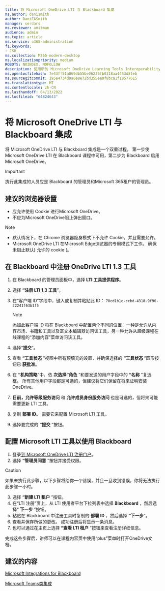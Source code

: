 ```yaml
---
title: 将 Microsoft OneDrive LTI 与 Blackboard 集成
ms.author: danismith
author: DaniEASmith
manager: serdars
ms.reviewer: amitman
audience: admin
ms.topic: article
ms.service: o365-administration
f1.keywords:
- CSH
ms.collection: M365-modern-desktop
ms.localizationpriority: medium
ROBOTS: NOINDEX, NOFOLLOW
description: 使用新的 Microsoft OneDrive Learning Tools Interoperability for Blackboard 创建和分级分配、生成和策划课程内容，以及实时协作处理文件。
ms.openlocfilehash: 7e43ff51a069db55be06236fb0318aa4453d8feb
ms.sourcegitcommit: 195e4734d9a6e8e72bd355ee9f8bca1f18577615
ms.translationtype: MT
ms.contentlocale: zh-CN
ms.lasthandoff: 04/13/2022
ms.locfileid: "64824643"
---
```

# <a name="integrate-microsoft-onedrive-lti-with-blackboard"></a>将 Microsoft OneDrive LTI 与 Blackboard 集成

将 Microsoft OneDrive LTI 与 Blackboard 集成是一个双重过程。 第一步使Microsoft OneDrive LTI 在 Blackboard 课程中可用，第二步为 Blackboard 启用Microsoft OneDrive。

> [!IMPORTANT]
> 执行此集成的人员应是 Blackboard 的管理员和Microsoft 365租户的管理员。

## <a name="recommended-browser-settings"></a>建议的浏览器设置

- 应允许使用 Cookie 进行Microsoft OneDrive。
- 不应为Microsoft OneDrive阻止弹出窗口。

> [!NOTE]
>
> - 默认情况下，在 Chrome 浏览器隐身模式下不允许 Cookie，并且需要允许。
> - Microsoft OneDrive LTI 在Microsoft Edge浏览器的专用模式下工作。 确保未阻止默认) 允许的 cookie (。

## <a name="register-the-onedrive-lti-13-tool-in-blackboard"></a>在 Blackboard 中注册 OneDrive LTI 1.3 工具

1. 在 Blackboard 的管理员面板中，选择 **LTI 工具提供程序**。
2. 选择 **“注册 LTI 1.3 工具**”。
3. 在“客户端 ID”字段中，键入或复制并粘贴此 ID： ``78cd1b1c-ccbd-4318-9f90-22241f63b1f5``

   > [!NOTE]
   > 添加此客户端 ID 将在 Blackboard 中配置两个不同的位置：一种是允许从内容市场、书籍和工具以及富文本编辑器访问该工具，另一种允许从超级课程在线课程的“添加内容”菜单访问该工具。

4. 选择“**提交**”。
5. 查看 **“工具状态** ”视图中所有预填充的设置，并确保选择的 **“工具状态** ”圆形按钮已 **获批准**。
6. 在 **“机构策略**”中，依 **次选择“角色** ”和要发送的用户字段中的 **“名称** ”复选框。 所有其他用户字段都是可选的，但建议将它们保留在将来证明安装OneDrive。
7. **目前，允许等级服务访问** 和 **允许成员身份服务访问** 也是可选的，但将来可能需要更新 LTI 工具。
8. 复制 **部署 ID**。 需要它来配置 Microsoft LTI 工具。
9. 选择要完成的 **“提交** ”按钮。

## <a name="configure-the-microsoft-lti-tool-to-work-with-blackboard"></a>配置 Microsoft LTI 工具以使用 Blackboard

1. 登录[到 Microsoft OneDrive LTI 注册门户](https://onedrivelti.microsoft.com/admin)。
2. 选择 **“管理员同意** ”按钮并接受权限。

> [!CAUTION]
> 如果未执行此步骤，以下步骤将给你一个错误，并且一旦收到错误，你将无法执行此步骤一小时。

3. 选择 **“新建 LTI 租户** ”按钮。
4. 在“LTI 注册”页上，从 LTI 使用者平台下拉列表中选择 **Blackboard** ，然后选择“ **下一步** ”按钮。
5. 粘贴在 Blackboard 中注册工具时复制的 **部署 ID** ，然后选择 **“下一步**”。
6. 查看并保存所做的更改。 成功注册后将显示一条消息。
7. 也可以通过在主页上选择 **“查看 LTI 租户** ”按钮来查看注册详细信息。

完成这些步骤后，讲师可以在课程内容页中使用“plus”菜单时打开OneDrive文档。

## <a name="recommended-content"></a>建议的内容

[Microsoft Integrations for Blackboard](https://help.blackboard.com/Learn/Administrator/SaaS/Integrations/Microsoft)

[Microsoft Teams类集成](https://help.blackboard.com/Learn/Administrator/SaaS/Integrations/Microsoft_Classes)
